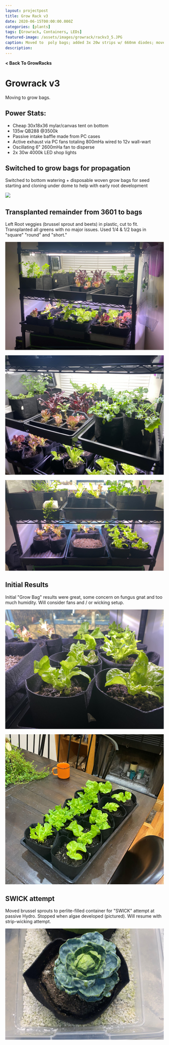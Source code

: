 ```yaml
---
layout: projectpost
title: Grow Rack v3
date: 2020-06-15T00:00:00.000Z
categories: [plants]
tags: [Growrack, Containers, LEDs]
featured-image: /assets/images/growrack/rackv3_5.JPG
caption: Moved to  poly bags; added 3x 20w strips w/ 660nm diodes; moved old light to second shelf.
description: 
---
```

<a href='/growrack.html' style="text-decoration: none; font-weight: bolder;" class='breadcrumb'> < Back To GrowRacks</a>
# Growrack v3
Moving to grow bags.
 
## Power Stats:
- Cheap 30x18x36 mylar/canvas tent on bottom 
- 135w QB288 @3500k
- Passive intake baffle made from PC cases
- Active exhaust via PC fans totaling 800mHa wired to 12v wall-wart
- Oscillating 6" 2600mHa fan to disperse
- 2x 30w 4000k LED shop lights
 
## Switched to grow bags for propagation
 
Switched to bottom watering + disposable woven grow bags for seed starting and cloning under dome to help with early root development
 
<a data-fancybox="gallery" href="/assets/images/growrack/rackv3_1.JPG"><img class="projectimage" src="/assets/images/growrasck/rackv3_1.JPG"></a>
 
## Transplanted remainder from 3601 to bags
 
Left Root veggies (brussel sprout and beets) in plastic, cut to fit. Transplanted all greens with no major issues. Used 1/4 & 1/2 bags in "square" "round" and "short."
 
<a data-fancybox="gallery" href="/assets/images/growrack/rackv3_3.JPG"><img class="projectimage" src="/assets/images/growrack/rackv3_3.JPG"></a>
 
<a data-fancybox="gallery" href="/assets/images/growrack/rackv3_4.JPG"><img class="projectimage" src="/assets/images/growrack/rackv3_4.JPG"></a>
 
<a data-fancybox="gallery" href="/assets/images/growrack/rackv3_5.JPG"><img class="projectimage" src="/assets/images/growrack/rackv3_5.JPG"></a>
 
## Initial Results
 
Initial "Grow Bag" results were great, some concern on fungus gnat and too much humidity. Will consider fans and / or wicking setup.
 
<a data-fancybox="gallery" href="/assets/images/growrack/greens9.JPG"><img class="projectimage" src="/assets/images/growrack/greens9.JPG"></a>
 
<a data-fancybox="gallery" href="/assets/images/growrack/rackv3_2.JPG"><img class="projectimage" src="/assets/images/growrack/rackv3_2.JPG"></a>
 
## SWICK attempt
 
Moved brussel sprouts to perlite-filled container for "SWICK" attempt at passive Hydro.  Stopped when algae developed (pictured). Will resume with strip-wicking attempt.
 
<a data-fancybox="gallery" href="/assets/images/growrack/rackv3_6.JPG"><img class="projectimage" src="/assets/images/growrack/rackv3_6.JPG"></a>
 
 

